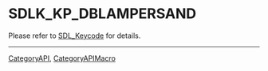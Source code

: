 # SDLK_KP_DBLAMPERSAND

Please refer to [SDL_Keycode](SDL_Keycode) for details.

----
[CategoryAPI](CategoryAPI), [CategoryAPIMacro](CategoryAPIMacro)

